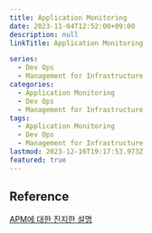 ```yaml
---
title: Application Monitoring
date: 2023-11-04T12:52:00+09:00
description: null
linkTitle: Application Monitoring

series:
  - Dev Ops
  - Management for Infrastructure
categories:
  - Application Monitoring
  - Dev Ops
  - Management for Infrastructure
tags:
  - Application Monitoring
  - Dev Ops
  - Management for Infrastructure
lastmod: 2023-12-16T19:17:53.973Z
featured: true
---
```


## Reference

[APM에 대한 진지한 설명](https://www.whatap.io/ko/blog/19/index.html)
